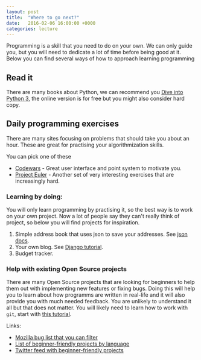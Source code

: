 ```yaml
---
layout: post
title:  "Where to go next?"
date:   2016-02-06 16:00:00 +0000
categories: lecture
---
```


Programming is a skill that you need to do on your own. We can only guide you, but you will need to dedicate a lot of time before being good at it. Below you can find several ways of how to approach learning programming


## Read it

There are many books about Python, we can recommend you [Dive into Python 3](http://www.diveintopython3.net/), the online version is for free but you might also consider hard copy. 


## Daily programming exercises

There are many sites focusing on problems that should take you about an hour. These are great for practising your algorithmization skills.

You can pick one of these

- [Codewars](https://www.codewars.com/) - Great user interface and point system to motivate you. 
- [Project Euler](https://projecteuler.net/) - Another set of very interesting exercises that are increasingly hard.



### Learning by doing:

You will only learn programming by practising it, so the best way is to work on your own project.
Now a lot of people say they can't really think of project, so below you will find projects for inspiration. 

1. Simple address book that uses json to save your addresses. See [json docs](https://docs.python.org/3/library/json.html).
2. Your own blog. See [Django tutorial](https://docs.djangoproject.com/en/1.10/intro/tutorial01/).
3. Budget tracker.


### Help with existing Open Source projects

There are many Open Source projects that are looking for beginners to help them out with implementing new features or fixing bugs.
Doing this will help you to learn about how programms are written in real-life and it will also provide you with much needed feedback.
You are unlikely to understand it all but that does not matter. You will likely need to learn how to work with ``git``, start with [this tutorial](https://try.github.io/).

Links:

- [Mozilla bug list that you can filter](https://www.joshmatthews.net/bugsahoy/?simple=1)
- [List of beginner-friendly projects by language](https://github.com/MunGell/awesome-for-beginners)
- [Twitter feed with beginner-friendly projects](https://twitter.com/yourfirstpr)


